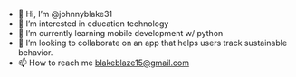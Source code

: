 - 👋 Hi, I’m @johnnyblake31
- 👀 I’m interested in education technology
- 🌱 I’m currently learning mobile development w/ python
- 💞️ I’m looking to collaborate on an app that helps users track sustainable behavior.
- 📫 How to reach me blakeblaze15@gmail.com

<!---
johnnyblake31/johnnyblake31 is a ✨ special ✨ repository because its `README.md` (this file) appears on your GitHub profile.
You can click the Preview link to take a look at your changes.
--->
